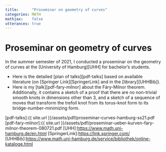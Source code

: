 ```yaml
---
title:      "Proseminar on geometry of curves"
categories: MATH
mathjax:    false
utterances: true
---
```


# Proseminar on geometry of curves

In the summer semester of 2021, I conducted a proseminar on the geometry of curves at the [University of Hamburg][UHH] for bachelor’s students.
* Here is the detailed [plan of talks][pdf-talks] based on available literature (on [Springer Link][SpringerLink] and in the [library][UHHBib]).
* Here is my [talk][pdf-fary-milnor] about the Fáry-Milnor theorem. Additionally, it contains a sketch of a proof that there are no non-trivial smooth knots in dimensions other than 3, and a sketch of a sequence of moves that transform the trefoil knot from its torus-knot form to its bridge-number-minimizing form.

[pdf-talks]:{{ site.url }}/assets/pdf/proseminar-curves-hamburg-ss21.pdf
[pdf-fary-milnor]:{{ site.url }}/assets/pdf/proseminar-ueber-kurven-fary-milnor-theorem-080721.pdf
[UHH]:https://www.math.uni-hamburg.de/en.html
[SpringerLink]:https://link.springer.com/
[UHHBib]:https://www.math.uni-hamburg.de/service/bibliothek/online-kataloge.html

